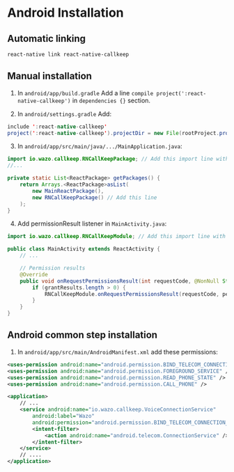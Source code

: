 # Android Installation

## Automatic linking

```sh
react-native link react-native-callkeep
```

## Manual installation

1. In `android/app/build.gradle`
Add a line `compile project(':react-native-callkeep')` in `dependencies {}` section.

2. In `android/settings.gradle`
Add:

```java
include ':react-native-callkeep'
project(':react-native-callkeep').projectDir = new File(rootProject.projectDir, '../node_modules/react-native-callkeep/android')
```

3. In `android/app/src/main/java/.../MainApplication.java`:

```java
import io.wazo.callkeep.RNCallKeepPackage; // Add this import line with others
//...

private static List<ReactPackage> getPackages() {
    return Arrays.<ReactPackage>asList(
        new MainReactPackage(),
        new RNCallKeepPackage() // Add this line
    );
}
```

4. Add permissionResult listener in `MainActivity.java`:

```java
import io.wazo.callkeep.RNCallKeepModule; // Add this import line with others

public class MainActivity extends ReactActivity {
    // ...

    // Permission results
    @Override
    public void onRequestPermissionsResult(int requestCode, @NonNull String[] permissions, @NonNull int[] grantResults) {
        if (grantResults.length > 0) {
            RNCallKeepModule.onRequestPermissionsResult(requestCode, permissions, grantResults);
        }
    }
}
```

## Android common step installation

1. In `android/app/src/main/AndroidManifest.xml` add these permissions:


```xml
<uses-permission android:name="android.permission.BIND_TELECOM_CONNECTION_SERVICE"/>
<uses-permission android:name="android.permission.FOREGROUND_SERVICE" />
<uses-permission android:name="android.permission.READ_PHONE_STATE" />
<uses-permission android:name="android.permission.CALL_PHONE" />

<application>
    // ...
    <service android:name="io.wazo.callkeep.VoiceConnectionService"
        android:label="Wazo"
        android:permission="android.permission.BIND_TELECOM_CONNECTION_SERVICE">
        <intent-filter>
            <action android:name="android.telecom.ConnectionService" />
        </intent-filter>
    </service>
    // ....
</application>
```
